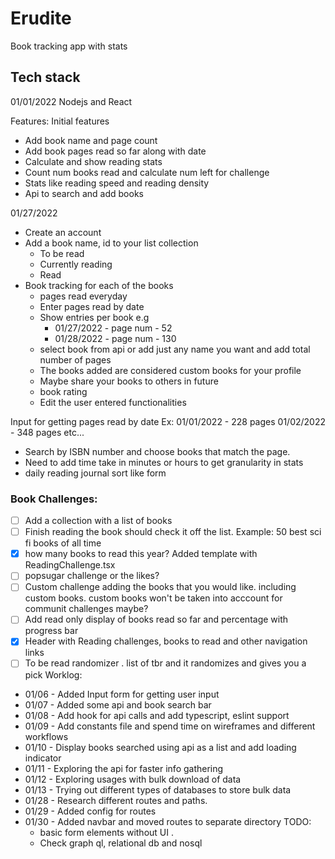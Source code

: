 # Erudite

Book tracking app with stats

## Tech stack

01/01/2022 Nodejs and React

Features:
Initial features

- Add book name and page count
- Add book pages read so far along with date
- Calculate and show reading stats
- Count num books read and calculate num left for challenge
- Stats like reading speed and reading density
- Api to search and add books

01/27/2022

- Create an account
- Add a book name, id to your list collection
  - To be read
  - Currently reading
  - Read
- Book tracking for each of the books
  - pages read everyday
  - Enter pages read by date
  - Show entries per book e.g
    - 01/27/2022 - page num - 52
    - 01/28/2022 - page num - 130
  - select book from api or add just any name you want and add total number of pages
  - The books added are considered custom books for your profile
  - Maybe share your books to others in future
  - book rating
  - Edit the user entered functionalities

Input for getting pages read by date
Ex: 01/01/2022 - 228 pages
01/02/2022 - 348 pages etc...

- Search by ISBN number and choose books that match the page.
- Need to add time take in minutes or hours to get granularity in stats
- daily reading journal sort like form

### Book Challenges:

- [ ] Add a collection with a list of books
- [ ] Finish reading the book should check it off the list. Example: 50 best sci fi books of all time
- [x] how many books to read this year? Added template with ReadingChallenge.tsx
- [ ] popsugar challenge or the likes?
- [ ] Custom challenge adding the books that you would like. including custom books. custom books won't be taken into acccount for communit challenges maybe?
- [ ] Add read only display of books read so far and percentage with progress bar
- [x] Header with Reading challenges, books to read and other navigation links
- [ ] To be read randomizer . list of tbr and it randomizes and gives you a pick
Worklog:

- 01/06 - Added Input form for getting user input
- 01/07 - Added some api and book search bar
- 01/08 - Add hook for api calls and add typescript, eslint support
- 01/09 - Add constants file and spend time on wireframes and different workflows
- 01/10 - Display books searched using api as a list and add loading indicator
- 01/11 - Exploring the api for faster info gathering
- 01/12 - Exploring usages with bulk download of data
- 01/13 - Trying out different types of databases to store bulk data
- 01/28 - Research different routes and paths.
- 01/29 - Added config for routes 
- 01/30 - Added navbar and moved routes to separate directory
  TODO:
  - basic form elements without UI .
  - Check graph ql, relational db and nosql
